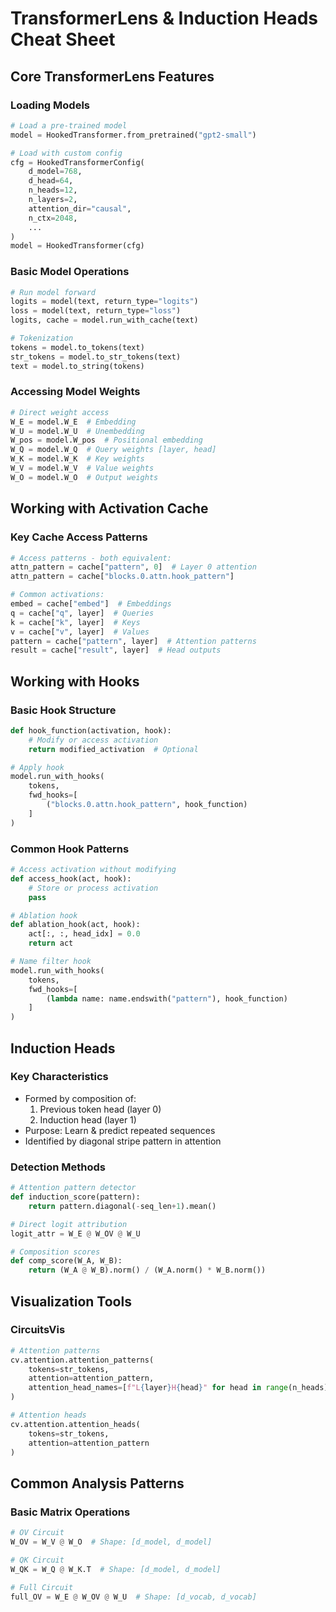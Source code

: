 
# TransformerLens & Induction Heads Cheat Sheet

## Core TransformerLens Features

### Loading Models
```python
# Load a pre-trained model
model = HookedTransformer.from_pretrained("gpt2-small")

# Load with custom config
cfg = HookedTransformerConfig(
    d_model=768,
    d_head=64,
    n_heads=12,
    n_layers=2,
    attention_dir="causal",
    n_ctx=2048,
    ...
)
model = HookedTransformer(cfg)
```

### Basic Model Operations
```python
# Run model forward
logits = model(text, return_type="logits")
loss = model(text, return_type="loss") 
logits, cache = model.run_with_cache(text)

# Tokenization
tokens = model.to_tokens(text)
str_tokens = model.to_str_tokens(text) 
text = model.to_string(tokens)
```

### Accessing Model Weights
```python
# Direct weight access
W_E = model.W_E  # Embedding
W_U = model.W_U  # Unembedding
W_pos = model.W_pos  # Positional embedding
W_Q = model.W_Q  # Query weights [layer, head]
W_K = model.W_K  # Key weights
W_V = model.W_V  # Value weights
W_O = model.W_O  # Output weights
```

## Working with Activation Cache

### Key Cache Access Patterns
```python
# Access patterns - both equivalent:
attn_pattern = cache["pattern", 0]  # Layer 0 attention
attn_pattern = cache["blocks.0.attn.hook_pattern"]

# Common activations:
embed = cache["embed"]  # Embeddings
q = cache["q", layer]  # Queries
k = cache["k", layer]  # Keys
v = cache["v", layer]  # Values
pattern = cache["pattern", layer]  # Attention patterns
result = cache["result", layer]  # Head outputs
```

## Working with Hooks

### Basic Hook Structure
```python
def hook_function(activation, hook):
    # Modify or access activation
    return modified_activation  # Optional

# Apply hook
model.run_with_hooks(
    tokens,
    fwd_hooks=[
        ("blocks.0.attn.hook_pattern", hook_function)
    ]
)
```

### Common Hook Patterns
```python
# Access activation without modifying
def access_hook(act, hook):
    # Store or process activation
    pass

# Ablation hook
def ablation_hook(act, hook):
    act[:, :, head_idx] = 0.0
    return act

# Name filter hook
model.run_with_hooks(
    tokens,
    fwd_hooks=[
        (lambda name: name.endswith("pattern"), hook_function)
    ]
)
```

## Induction Heads

### Key Characteristics
- Formed by composition of:
  1. Previous token head (layer 0)
  2. Induction head (layer 1)
- Purpose: Learn & predict repeated sequences
- Identified by diagonal stripe pattern in attention

### Detection Methods
```python
# Attention pattern detector
def induction_score(pattern):
    return pattern.diagonal(-seq_len+1).mean()

# Direct logit attribution
logit_attr = W_E @ W_OV @ W_U

# Composition scores
def comp_score(W_A, W_B):
    return (W_A @ W_B).norm() / (W_A.norm() * W_B.norm())
```

## Visualization Tools

### CircuitsVis
```python
# Attention patterns
cv.attention.attention_patterns(
    tokens=str_tokens,
    attention=attention_pattern,
    attention_head_names=[f"L{layer}H{head}" for head in range(n_heads)]
)

# Attention heads
cv.attention.attention_heads(
    tokens=str_tokens, 
    attention=attention_pattern
)
```

## Common Analysis Patterns

### Basic Matrix Operations
```python
# OV Circuit
W_OV = W_V @ W_O  # Shape: [d_model, d_model]

# QK Circuit
W_QK = W_Q @ W_K.T  # Shape: [d_model, d_model]

# Full Circuit
full_OV = W_E @ W_OV @ W_U  # Shape: [d_vocab, d_vocab]
```

